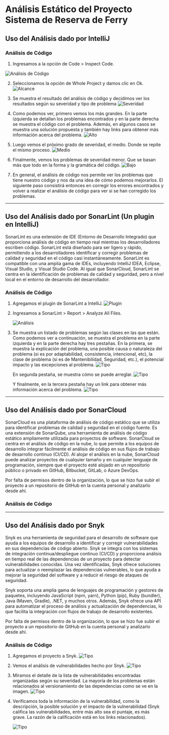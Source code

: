 # Análisis Estático del Proyecto Sistema de Reserva de Ferry

## Uso del Análisis dado por IntelliJ

### Análisis de Código

1. Ingresamos a la opción de Code > Inspect Code.

![Análisis de Código](multimedia/analysis/refactor.png)


2. Seleccionamos la opción de Whole Project y damos clic en Ok.
![Alcance](multimedia/analysis/scope.png)


3. Se muestra el resultado del análisis de código y decidimos ver los resultados según su severidad y tipo de problema
![Severidad](multimedia/analysis/severity.png)


4. Como podemos ver, primero vemos los más grandes. En la parte izquierda se detallan los problemas encontrados y en la parte derecha se muestra el código con el problema.
Además, en algunos casos se muestra una solución propuesta y también hay links para obtener más información acerca del problema.
![Alto](multimedia/analysis/Grave.png)


5. Luego vemos el próximo grado de severidad, el medio. Donde se repite el mismo proceso.
![Medio](multimedia/analysis/warning.png)


6. Finalmente, vemos los problemas de severidad menor. Que se basan más que todo en la forma y la gramática del código.
![Bajo](multimedia/analysis/aceptable.png)


7. En general, el análisis de código nos permite ver los problemas que tiene nuestro código y nos da una idea de cómo podemos mejorarlos.
El siguiente paso consistirá entonces en corregir los errores encontrados y volver a realizar el análisis de código para ver si se han corregido los problemas.

---
## Uso del Análisis dado por SonarLint (Un plugin en IntelliJ)

SonarLint es una extensión de IDE (Entorno de Desarrollo Integrado) que proporciona análisis de código en tiempo real mientras los desarrolladores escriben código. SonarLint está diseñado para ser ligero y rápido, permitiendo a los desarrolladores identificar y corregir problemas de calidad y seguridad en el código casi instantáneamente. SonarLint es compatible con una amplia gama de IDEs, incluyendo IntelliJ IDEA, Eclipse, Visual Studio, y Visual Studio Code. Al igual que SonarCloud, SonarLint se centra en la identificación de problemas de calidad y seguridad, pero a nivel local en el entorno de desarrollo del desarrollador.

### Análisis de Código

1. Agregamos el plugin de SonarLint a IntelliJ.
![Plugin](multimedia/analysis/sonarlint.png)


2. Ingresamos a SonarLint > Report > Analyze All Files.

    ![Análisis](multimedia/analysis/report.png)


3. Se muestra un listado de problemas según las clases en las que están. Como podemos ver a continuación, se muestra el problema en la parte izquierda
y en la parte derecha hay tres pestañas. En la primera, se muestra la explicación del problema, una posible causa o naturaleza del problema (si es por adaptabilidad, consistencia, intencional, etc),
la clase de problema (si es de Mantenibilidad, Seguridad, etc.), el potencial impacto y las excepciones al problema.
   ![Tipo](multimedia/analysis/sonarRule.png)

   En segunda pestaña, se muestra cómo se puede arreglar.
   ![Tipo](multimedia/analysis/sonarRule2.png)

   Y finalmente, en la tercera pestaña hay un link para obtener más información acerca del problema.
   ![Tipo](multimedia/analysis/sonarRule3.png)

---
## Uso del Análisis dado por SonarCloud

SonarCloud es una plataforma de análisis de código estático que se utiliza para identificar problemas de calidad y seguridad en el código fuente. Es una extensión de SonarQube, una herramienta de análisis de código estático ampliamente utilizada para proyectos de software. SonarCloud se centra en el análisis de código en la nube, lo que permite a los equipos de desarrollo integrar fácilmente el análisis de código en sus flujos de trabajo de desarrollo continuo (CI/CD). Al alojar el análisis en la nube, SonarCloud puede analizar proyectos de cualquier tamaño y en cualquier lenguaje de programación, siempre que el proyecto esté alojado en un repositorio público o privado en GitHub, Bitbucket, GitLab, o Azure DevOps.

Por falta de permisos dentro de la organización, lo que se hizo fue subir el proyecto a un repositorio de GitHub en la cuenta personal y analizarlo desde ahí.

### Análisis de Código

---
## Uso del Análisis dado por Snyk

Snyk es una herramienta de seguridad para el desarrollo de software que ayuda a los equipos de desarrollo a identificar y corregir vulnerabilidades en sus dependencias de código abierto. Snyk se integra con los sistemas de integración continua/despliegue continuo (CI/CD) y proporciona análisis en tiempo real de las dependencias de un proyecto para detectar vulnerabilidades conocidas. Una vez identificadas, Snyk ofrece soluciones para actualizar o reemplazar las dependencias vulnerables, lo que ayuda a mejorar la seguridad del software y a reducir el riesgo de ataques de seguridad.

Snyk soporta una amplia gama de lenguajes de programación y gestores de paquetes, incluyendo JavaScript (npm, yarn), Python (pip), Ruby (bundler), Java (Maven, Gradle), .NET, y muchos otros. Además, Snyk ofrece una API para automatizar el proceso de análisis y actualización de dependencias, lo que facilita la integración con flujos de trabajo de desarrollo existentes.

Por falta de permisos dentro de la organización, lo que se hizo fue subir el proyecto a un repositorio de GitHub en la cuenta personal y analizarlo desde ahí.

### Análisis de Código

1. Agregamos el proyecto a Snyk.
   ![Tipo](multimedia/analysis/snyk.png)


2. Vemos el análisis de vulnerabilidades hecho por Snyk.
   ![Tipo](multimedia/analysis/snyk2.png)


3. Miramos el detalle de la lista de vulnerabilidades encontradas organizadas según su severidad. La mayoría de los problemas están relacionados al
versionamiento de las dependencias como se ve en la imagen.
   ![Tipo](multimedia/analysis/snykIssu.png)

3. Verificamos toda la información de la vulnerabilidad, como la descripción, la posible solución y el impacto de la vulnerabilidad (Snyk califica las vulnerabilidades,
entre más alto sea el puntaje, es más grave. La razón de la calificación está en los links relacionados).

   ![Tipo](multimedia/analysis/detail.png)
